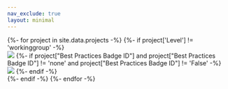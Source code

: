 ```yaml
---
nav_exclude: true
layout: minimal
---
```


<dl id="projects_with_bestpractices">
{%- for project in site.data.projects -%}
{%- if project['Level'] != 'workinggroup' -%}
  <div>
  <dt>
    <img src="{{ project['Logo URL'] }}" >
    {%- if project["Best Practices Badge ID"] and project["Best Practices Badge ID"] != 'none' and project["Best Practices Badge ID"] != 'False' -%}
    <a href="https://bestpractices.coreinfrastructure.org/projects/{{ project["Best Practices Badge ID"] }}"><img src="https://bestpractices.coreinfrastructure.org/projects/{{ project["Best Practices Badge ID"] }}/badge"></a>
    {%- endif -%}
  </dt>
  </div>
{%- endif -%}
{%- endfor -%}
</dl>

